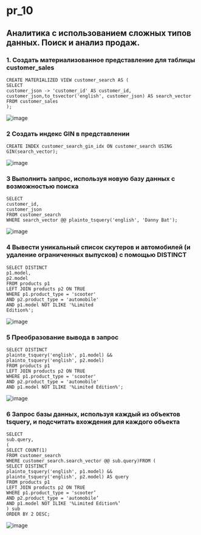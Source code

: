 # pr_10

## Аналитика с использованием сложных типов данных. Поиск и анализ продаж.
### 1. Создать материализованное представление для таблицы customer_sales
```
CREATE MATERIALIZED VIEW customer_search AS (
SELECT
customer_json -> 'customer_id' AS customer_id, customer_json,to_tsvector('english', customer_json) AS search_vector FROM customer_sales
);
```

![image](https://github.com/user-attachments/assets/0339ec9a-3c2d-4f00-ba94-026d144bee2c)

### 2 Создать индекс GIN в представлении
```
CREATE INDEX customer_search_gin_idx ON customer_search USING GIN(search_vector);
```

![image](https://github.com/user-attachments/assets/788b54b0-9b39-47d2-af1b-9d1101306aa5)

### 3 Выполнить запрос, используя новую базу данных с возможностью поиска
```
SELECT
customer_id,
customer_json
FROM customer_search
WHERE search_vector @@ plainto_tsquery('english', 'Danny Bat');
```

![image](https://github.com/user-attachments/assets/dcbfc1d2-7c78-449d-b8d9-c0867262a74f)

### 4 Вывести уникальный список скутеров и автомобилей (и удаление ограниченных выпусков) с помощью DISTINCT
```
SELECT DISTINCT
p1.model,
p2.model
FROM products p1
LEFT JOIN products p2 ON TRUE
WHERE p1.product_type = 'scooter'
AND p2.product_type = 'automobile'
AND p1.model NOT ILIKE '%Limited
Edition%';
```

![image](https://github.com/user-attachments/assets/5d5d76f0-0999-4f33-a77d-b554d57038e9)

### 5 Преобразование вывода в запрос
```
SELECT DISTINCT
plainto_tsquery('english', p1.model) &&
plainto_tsquery('english', p2.model)
FROM products p1
LEFT JOIN products p2 ON TRUE
WHERE p1.product_type = 'scooter'
AND p2.product_type = 'automobile'
AND p1.model NOT ILIKE '%Limited Edition%';
```

![image](https://github.com/user-attachments/assets/ce656360-ee7f-4553-a04e-c1fdde03c7cd)

### 6 Запрос базы данных, используя каждый из объектов tsquery, и подсчитать вхождения для каждого объекта
```
SELECT
sub.query,
(
SELECT COUNT(1)
FROM customer_search
WHERE customer_search.search_vector @@ sub.query)FROM (
SELECT DISTINCT
plainto_tsquery('english', p1.model) &&
plainto_tsquery('english', p2.model) AS query
FROM products p1
LEFT JOIN products p2 ON TRUE
WHERE p1.product_type = 'scooter’
AND p2.product_type = 'automobile’
AND p1.model NOT ILIKE '%Limited Edition%’
) sub
ORDER BY 2 DESC;
```

![image](https://github.com/user-attachments/assets/d799559e-ca3f-4a2e-a794-3629e3294f15)
